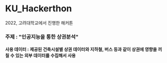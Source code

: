 # KU_Hackerthon
2022, 고려대학교에서 진행한 해커톤 <br>
### <strong> 주제 : "인공지능을 통한 상권분석" </strong> <br>
#### 사용 데이터 : 제공된 건축시설별 상권 데이터와 지하철, 버스 등과 같이 상권에 영향을 끼칠 수 있는 외부 데이터를 수집해서 사용
